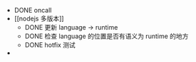 - DONE oncall
- [[nodejs 多版本]]
	- DONE 更新 language -> runtime
	- DONE 检查 language 的位置是否有语义为 runtime 的地方
	- DONE hotfix 测试
-